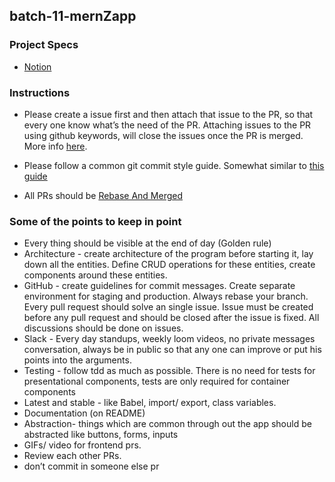 
## batch-11-mernZapp
	
### Project Specs
- [Notion](https://www.notion.so/pesto/Batch-11-project-specs-40cef8d675c04ac0b72a7c2995073781)

### Instructions
- Please create a issue first and then attach that issue to the PR, so that every one know what’s the need of the PR. Attaching issues to the PR using github keywords, will close the issues once the PR is merged. More info [here]((https://help.github.com/en/articles/closing-issues-using-keywords)).

- Please follow a common git commit style guide. Somewhat similar to [this guide](https://udacity.github.io/git-styleguide/)

- All PRs should be [Rebase And Merged](https://help.github.com/en/articles/about-pull-request-merges#rebase-and-merge-your-pull-request-commits)

### Some of the points to keep in point
- Every thing should be visible at the end of day (Golden rule)
- Architecture - create architecture of the program before starting it, lay down all the entities. Define CRUD operations for these entities, create components around these entities.
- GitHub - create guidelines for commit messages. Create separate environment for staging and production. Always rebase your branch. Every pull request should solve an single issue. Issue must be created before any pull request and should be closed after the issue is fixed. All discussions should be done on issues.
- Slack - Every day standups, weekly loom videos, no private messages conversation, always be in public so that any one can improve or put his points into the arguments.
- Testing - follow tdd as much as possible. There is no need for tests for presentational components, tests are only required for container components
- Latest and stable - like Babel, import/ export, class variables.
- Documentation (on README)
- Abstraction- things which are common through out the app should be abstracted like buttons, forms, inputs
- GIFs/ video for frontend prs.
- Review each other PRs.
- don’t commit in someone else pr
  